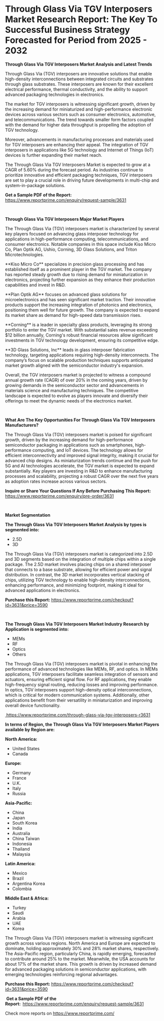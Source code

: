 <p><h1>Through Glass Via TGV Interposers Market Research Report: The Key To Successful Business Strategy Forecasted for Period from 2025 - 2032</h1></p><p><strong>Through Glass Via TGV Interposers Market Analysis and Latest Trends</strong></p>
<p><p>Through Glass Via (TGV) interposers are innovative solutions that enable high-density interconnections between integrated circuits and substrates through glass substrates. These interposers are known for their excellent electrical performance, thermal conductivity, and the ability to support advanced packaging technologies in electronics. </p><p>The market for TGV interposers is witnessing significant growth, driven by the increasing demand for miniaturized and high-performance electronic devices across various sectors such as consumer electronics, automotive, and telecommunications. The trend towards smaller form factors coupled with the demand for higher data throughput is propelling the adoption of TGV technology. </p><p>Moreover, advancements in manufacturing processes and materials used for TGV interposers are enhancing their appeal. The integration of TGV interposers in applications like 5G technology and Internet of Things (IoT) devices is further expanding their market reach. </p><p>The Through Glass Via TGV Interposers Market is expected to grow at a CAGR of 5.60% during the forecast period. As industries continue to prioritize innovative and efficient packaging techniques, TGV interposers are set to play a crucial role in driving future developments in multi-chip and system-in-package solutions.</p></p>
<p><strong>Get a Sample PDF of the Report:&nbsp;</strong> <a href="https://www.reportprime.com/enquiry/request-sample/3631?utm_campaign=2735&utm_medium=2&utm_source=Github&utm_content=ia&utm_term=18032025&utm_id=through-glass-via-tgv-interposers">https://www.reportprime.com/enquiry/request-sample/3631</a></p>
<p>&nbsp;</p>
<p><strong>Through Glass Via TGV Interposers Major Market Players</strong></p>
<p><p>The Through Glass Via (TGV) interposers market is characterized by several key players focused on advancing glass interposer technology for applications in high-performance computing, telecommunications, and consumer electronics. Notable companies in this space include Kiso Micro Co, Plan Optik AG, Ushio, Corning, 3D Glass Solutions, and Triton Microtechnologies.</p><p>**Kiso Micro Co** specializes in precision glass processing and has established itself as a prominent player in the TGV market. The company has reported steady growth due to rising demand for miniaturization in electronics, projecting further expansion as they enhance their production capabilities and invest in R&D.</p><p>**Plan Optik AG** focuses on advanced glass solutions for microelectronics and has seen significant market traction. Their innovative products support the increasing integration of photonics and electronics, positioning them well for future growth. The company is expected to expand its market share as demand for high-speed data transmission rises.</p><p>**Corning** is a leader in specialty glass products, leveraging its strong portfolio to enter the TGV market. With substantial sales revenue exceeding $12 billion annually, Corning's robust financial resources allow significant investments in TGV technology development, ensuring its competitive edge.</p><p>**3D Glass Solutions, Inc** leads in glass interposer fabrication technology, targeting applications requiring high-density interconnects. The company’s focus on scalable production techniques supports anticipated market growth aligned with the semiconductor industry's expansion.</p><p>Overall, the TGV interposers market is projected to witness a compound annual growth rate (CAGR) of over 20% in the coming years, driven by growing demands in the semiconductor sector and advancements in materials science and manufacturing techniques. The competitive landscape is expected to evolve as players innovate and diversify their offerings to meet the dynamic needs of the electronics market.</p></p>
<p>&nbsp;</p>
<p><strong>What Are The Key Opportunities For Through Glass Via TGV Interposers Manufacturers?</strong></p>
<p><p>The Through Glass Via (TGV) interposers market is poised for significant growth, driven by the increasing demand for high-performance semiconductor packaging in applications such as smartphones, high-performance computing, and IoT devices. The technology allows for efficient interconnectivity and improved signal integrity, making it crucial for advanced chip designs. As miniaturization trends continue and the push for 5G and AI technologies accelerate, the TGV market is expected to expand substantially. Key players are investing in R&D to enhance manufacturing processes and scalability, projecting a robust CAGR over the next five years as adoption rates increase across various sectors.</p></p>
<p><strong>Inquire or Share Your Questions If Any Before Purchasing This Report:</strong> <a href="https://www.reportprime.com/enquiry/pre-order/3631?utm_campaign=2735&utm_medium=2&utm_source=Github&utm_content=ia&utm_term=18032025&utm_id=through-glass-via-tgv-interposers">https://www.reportprime.com/enquiry/pre-order/3631</a></p>
<p>&nbsp;</p>
<p><strong>Market Segmentation</strong></p>
<p><strong>The Through Glass Via TGV Interposers Market Analysis by types is segmented into:</strong></p>
<p><ul><li>2.5D</li><li>3D</li></ul></p>
<p><p>The Through Glass Via (TGV) interposers market is categorized into 2.5D and 3D segments based on the integration of multiple chips within a single package. The 2.5D market involves placing chips on a shared interposer that connects to a base substrate, allowing for efficient power and signal distribution. In contrast, the 3D market incorporates vertical stacking of chips, utilizing TGV technology to enable high-density interconnections, enhancing performance, and minimizing footprint, making it ideal for advanced applications in electronics.</p></p>
<p><strong>Purchase this Report:&nbsp;</strong><a href="https://www.reportprime.com/checkout?id=3631&price=3590&utm_campaign=2735&utm_medium=2&utm_source=Github&utm_content=ia&utm_term=18032025&utm_id=through-glass-via-tgv-interposers">https://www.reportprime.com/checkout?id=3631&price=3590</a></p>
<p>&nbsp;</p>
<p><strong>The Through Glass Via TGV Interposers Market Industry Research by Application is segmented into:</strong></p>
<p><ul><li>MEMs</li><li>RF</li><li>Optics</li><li>Others</li></ul></p>
<p><p>The Through Glass Via (TGV) interposers market is pivotal in enhancing the performance of advanced technologies like MEMs, RF, and optics. In MEMs applications, TGV interposers facilitate seamless integration of sensors and actuators, ensuring efficient signal flow. For RF applications, they enable high-frequency signal routing, reducing losses and improving performance. In optics, TGV interposers support high-density optical interconnections, which is critical for modern communication systems. Additionally, other applications benefit from their versatility in miniaturization and improving overall device functionality.</p></p>
<p><a href="https://www.reportprime.com/through-glass-via-tgv-interposers-r3631?utm_campaign=2735&utm_medium=2&utm_source=Github&utm_content=ia&utm_term=18032025&utm_id=through-glass-via-tgv-interposers">&nbsp;https://www.reportprime.com/through-glass-via-tgv-interposers-r3631</a></p>
<p><strong>In terms of Region, the Through Glass Via TGV Interposers Market Players available by Region are:</strong></p>
<p>
    <p> <strong> North America: </strong>
        <ul>
            <li>United States</li>
            <li>Canada</li>
        </ul>
        </p> 
    <p> <strong> Europe: </strong>
        <ul>
            <li>Germany</li>
            <li>France</li>
            <li>U.K.</li>
            <li>Italy</li>
            <li>Russia</li>
        </ul>
        </p> 
    <p> <strong> Asia-Pacific: </strong>
        <ul>
            <li>China</li>
            <li>Japan</li>
            <li>South Korea</li>
            <li>India</li>
            <li>Australia</li>
            <li>China Taiwan</li>
            <li>Indonesia</li>
            <li>Thailand</li>
            <li>Malaysia</li>
        </ul>
        </p> 
    <p> <strong> Latin America: </strong>
        <ul>
            <li>Mexico</li>
            <li>Brazil</li>
            <li>Argentina Korea</li>
            <li>Colombia</li>
        </ul>
        </p> 
    <p> <strong> Middle East & Africa: </strong>
        <ul>
            <li>Turkey</li>
            <li>Saudi</li>
            <li>Arabia</li>
            <li>UAE</li>
            <li>Korea</li>
        </ul>
    </p>
    </p>
<p><p>The Through Glass Via (TGV) interposers market is witnessing significant growth across various regions. North America and Europe are expected to dominate, holding approximately 30% and 28% market shares, respectively. The Asia-Pacific region, particularly China, is rapidly emerging, forecasted to contribute around 25% to the market. Meanwhile, the USA accounts for about 17% of the market share. This growth is driven by increased demand for advanced packaging solutions in semiconductor applications, with emerging technologies reinforcing regional advantages.</p></p>
<p><strong>Purchase this Report: </strong><a href="https://www.reportprime.com/checkout?id=3631&price=3590&utm_campaign=2735&utm_medium=2&utm_source=Github&utm_content=ia&utm_term=18032025&utm_id=through-glass-via-tgv-interposers">https://www.reportprime.com/checkout?id=3631&price=3590</a></p>
<p>&nbsp;<strong>Get a Sample PDF of the Report:&nbsp;&nbsp;</strong><a href="https://www.reportprime.com/enquiry/request-sample/3631?utm_campaign=2735&utm_medium=2&utm_source=Github&utm_content=ia&utm_term=18032025&utm_id=through-glass-via-tgv-interposers">https://www.reportprime.com/enquiry/request-sample/3631</a></p>
<p><strong></strong></p>
<p>Check more reports on <a href="https://www.reportprime.com/?utm_campaign=2735&utm_medium=2&utm_source=Github&utm_content=ia&utm_term=18032025&utm_id=through-glass-via-tgv-interposers">https://www.reportprime.com/</a></p>